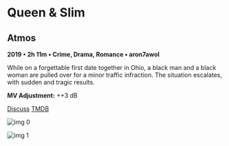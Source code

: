 # Queen & Slim

## Atmos

**2019 • 2h 11m • Crime, Drama, Romance • aron7awol**

While on a forgettable first date together in Ohio, a black man and a black woman are pulled over for a minor traffic infraction. The situation escalates, with sudden and tragic results.

**MV Adjustment:** ++3 dB

[Discuss](https://www.avsforum.com/threads/bass-eq-for-filtered-movies.2995212/post-59279168)  [TMDB](536743)

![img 0](https://i.imgur.com/bl9Emwp.jpg)

![img 1](https://i.imgur.com/q9Y3CLU.png)

